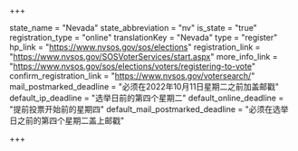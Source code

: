 +++

state_name = "Nevada"
state_abbreviation = "nv"
is_state = "true"
registration_type = "online"
translationKey = "Nevada"
type = "register"
hp_link = "https://www.nvsos.gov/sos/elections"
registration_link = "https://www.nvsos.gov/SOSVoterServices/start.aspx"
more_info_link = "https://www.nvsos.gov/sos/elections/voters/registering-to-vote"
confirm_registration_link = "https://www.nvsos.gov/votersearch/"
mail_postmarked_deadline = "必须在2022年10月11日星期二之前加盖邮戳"
default_ip_deadline = "选举日前的第四个星期二"
default_online_deadline = "提前投票开始前的星期四"
default_mail_postmarked_deadline = "必须在选举日之前的第四个星期二盖上邮戳"

+++